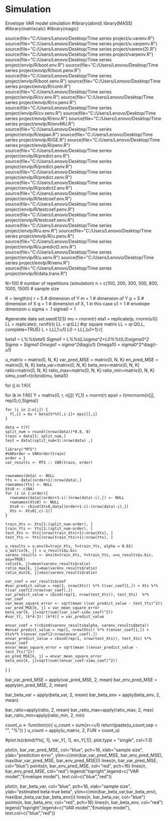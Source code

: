 # Simulation
Envelope VAR model simulation
#library(abind)
library(MASS)
#library(matrixcalc)
#library(magic)

source(file="C:/Users/Lenovo/Desktop/Time series project/u.varenv.R")
source(file="C:/Users/Lenovo/Desktop/Time series project/u.varpenv.R")
source(file="C:/Users/Lenovo/Desktop/Time series project/varenv(2).R")
source(file="C:/Users/Lenovo/Desktop/Time series project/varpenv.R")
source(file="C:/Users/Lenovo/Desktop/Time series project/envlp/R/boot.env.R")
source(file="C:/Users/Lenovo/Desktop/Time series project/envlp/R/boot.penv.R")
source(file="C:/Users/Lenovo/Desktop/Time series project/envlp/R/boot.xenv.R")
source(file="C:/Users/Lenovo/Desktop/Time series project/envlp/R/contr.R")
source(file="C:/Users/Lenovo/Desktop/Time series project/envlp/R/cv.env.R")
source(file="C:/Users/Lenovo/Desktop/Time series project/envlp/R/cv.penv.R")
source(file="C:/Users/Lenovo/Desktop/Time series project/envlp/R/cv.xenv.R")
source(file="C:/Users/Lenovo/Desktop/Time series project/envlp/R/env.R")
source(file="C:/Users/Lenovo/Desktop/Time series project/envlp/R/envMU.R")
source(file="C:/Users/Lenovo/Desktop/Time series project/envlp/R/expan.R")
source(file="C:/Users/Lenovo/Desktop/Time series project/envlp/R/GE.R")
source(file="C:/Users/Lenovo/Desktop/Time series project/envlp/R/penv.R")
source(file="C:/Users/Lenovo/Desktop/Time series project/envlp/R/predict.env.R")
source(file="C:/Users/Lenovo/Desktop/Time series project/envlp/R/predict.penv.R")
source(file="C:/Users/Lenovo/Desktop/Time series project/envlp/R/predict.xenv.R")
source(file="C:/Users/Lenovo/Desktop/Time series project/envlp/R/predict2.env.R")
source(file="C:/Users/Lenovo/Desktop/Time series project/envlp/R/testcoef.env.R")
source(file="C:/Users/Lenovo/Desktop/Time series project/envlp/R/testcoef.penv.R")
source(file="C:/Users/Lenovo/Desktop/Time series project/envlp/R/testcoef.xenv.R")
source(file="C:/Users/Lenovo/Desktop/Time series project/envlp/R/u.env.R")
source(file="C:/Users/Lenovo/Desktop/Time series project/envlp/R/u.penv.R")
source(file="C:/Users/Lenovo/Desktop/Time series project/envlp/R/u.predict2.env.R")
source(file="C:/Users/Lenovo/Desktop/Time series project/envlp/R/u.xenv.R")
source(file="C:/Users/Lenovo/Desktop/Time series project/envlp/R/xenv.R")
source(file="C:/Users/Lenovo/Desktop/Time series project/envlp/R/data.trans.R")


N=100 # number of repetitions (simulation)
n = c(100, 200, 300, 500, 800, 1000, 1500) # sample size

K = length(n)
r = 5 # dimension of Y
m = 1 # dimension of Y
p = 5 # dimension of X
q = 1 # dimension of X, 1 in this case
u1 = 1  # envelope dimension u
sigma = .1
sigma0 = 1


#generate data
set.seed(123)
mu = rnorm(r)
eta1 = replicate(p, rnorm(u1))  
LL = replicate(r, runif(r))
LL = qr(LL) #qr square matrix
LL = qr.Q(LL, complete=TRUE)
L = LL[,1:u1]
L0 = LL[,(u1+1):r]


beta1 = L%*%t(eta1)
Sigma1 = L%*%t(L)*sigma^2+L0%*%t(L0)*sigma0^2
Sigma = Sigma1
Omega1 = sigma^2*diag(u1)
Omega10 = sigma0^2*diag(r-u1)




u_matrix = matrix(0, N, K)
var_pred_MSE = matrix(0, N, K)
en_pred_MSE = matrix(0, N, K)
beta_var=matrix(0, N, K)
beta_env=matrix(0, N, K)
ratio=matrix(0, N, K)
ratio_max=matrix(0, N, K)
ratio_min=matrix(0, N, K)
simu_coef=t(cbind(mu, beta1))

for (j in 1:K){
  
  for (k in 1:N){
    Y = matrix(0, r, n[j])
    Y[,1] = rnorm(r)
    epsil = t(mvrnorm(n[j], rep(0,r),Sigma))
    
    for (i in 2:n[j]) {
      Y[,i] = mu + beta1%*%Y[,i-1]+ epsil[,i]
    }
    
    data = t(Y)
    split_num = round((nrow(data))*0.8, 0)
    train = data[1: split_num,]
    test = data[(split_num+1):nrow(data) ,]
    
    library("MTS")
    #VARorder = VARorder(train)
    order = 1
    var_results <- MTS :: VAR(train, order)
    
    
    rownames(data) <- NULL
    Yts <- data[(order+1):nrow(data),]
    rownames(Yts) <- NULL
    Xts0 <- c(NA)
    for (i in 1:order){ 
      rownames(data[(order+1-i):(nrow(data)-i),]) <- NULL
      rownames(Xts0) <- NULL
      Xts0 <- cbind(Xts0,data[(order+1-i):(nrow(data)-i),]) 
      Xts <- Xts0[,c(-1)]
    }
    
    train_Xts <- Xts[1:(split_num-order), ]
    train_Yts <- Yts[1:(split_num-order), ]
    test_Xts <- Xts[(nrow(train_Xts)+1):nrow(Xts), ]
    test_Yts <- Yts[(nrow(train_Yts)+1):nrow(Yts), ]
    
    u_results = u.env(X=train_Xts, Y=train_Yts, alpha = 0.01)
    u_matrix[k, j] = u_results$u.bic
    varenv_results <- env(X=train_Xts, Y=train_Yts, u=u_results$u.bic, asy=TRUE)
    ratio[k, j]=mean(varenv_results$ratio)
    ratio_max[k, j]=max(varenv_results$ratio)
    ratio_min[k, j]=min(varenv_results$ratio)
    
    var_coef = var_results$coef
    #var_predict_value = rep(1, nrow(Xts)) %*% t(var_coef[1,]) + Xts %*% t(var_coef[2:nrow(var_coef),])
    var_predict_value = cbind(rep(1, nrow(test_Xts)), test_Xts)  %*% var_coef
    var_mean_square_error <- sqrt(mean ((var_predict_value - test_Yts)^2))
    var_pred_MSE[k, j] = var_mean_square_error
    beta_var[k, j]=sqrt(sum((var_coef-simu_coef)^2))
    #var_Y[, (k*4-3): (k*4)] = var_predict_value
    
    envar_coef = t(cbind(varenv_results$alpha, varenv_results$beta))
    #envar_predict_value = rep(1, nrow(Xts)) %*% t(envar_coef[1,]) + Xts%*% t(envar_coef[2:nrow(envar_coef),])
    envar_predict_value = cbind(rep(1, nrow(test_Xts)), test_Xts) %*% envar_coef
    envar_mean_square_error = sqrt(mean ((envar_predict_value - test_Yts)^2))
    en_pred_MSE[k, j] = envar_mean_square_error
    beta_env[k, j]=sqrt(sum((envar_coef-simu_coef)^2))

    
    
    
  }
}

bar_var_pred_MSE = apply(var_pred_MSE, 2, mean)
bar_env_pred_MSE = apply(en_pred_MSE, 2, mean)


bar_beta_var = apply(beta_var, 2, mean)
bar_beta_env = apply(beta_env, 2, mean)

bar_ratio=apply(ratio, 2, mean)
bar_ratio_max=apply(ratio_max, 2, max)
bar_ratio_min=apply(ratio_min, 2, min)

count_u <- function(x){
  u_count = sum(x==u1)
  return(paste(u_count,sep = "", "%"))
}
u_count = apply(u_matrix, 2, FUN = count_u)

#plot.ts(cbind(Yts[, 1], var_Y[, 1], en_Y[,1]), plot.type = "single", col=1:3)

plot(n, bar_var_pred_MSE, col="blue", pch=16, xlab="sample size", ylab="prediction error",
     ylim=c(min(bar_var_pred_MSE, bar_env_pred_MSE), max(bar_var_pred_MSE, bar_env_pred_MSE)))
lines(n, bar_var_pred_MSE, col="blue")
points(n, bar_env_pred_MSE, col="red", pch=16)
lines(n, bar_env_pred_MSE, col="red")
legend("topright",legend=c("VAR model","Envelope model"),
       text.col=c("blue","red"))

plot(n, bar_beta_var, col="blue", pch=16, xlab="sample size", ylab="estimated beta-true beta", 
     ylim=c(min(bar_beta_var,bar_beta_env), max(bar_beta_var,bar_beta_env)))
lines(n, bar_beta_var, col="blue")
points(n, bar_beta_env, col="red", pch=16)
lines(n, bar_beta_env, col="red")
legend("topright",legend=c("VAR model","Envelope model"),
       text.col=c("blue","red"))
